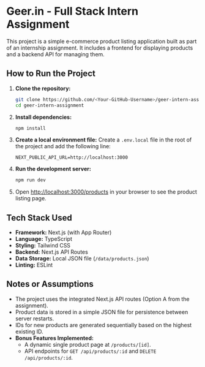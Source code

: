 # Geer.in - Full Stack Intern Assignment

This project is a simple e-commerce product listing application built as part of an internship assignment. It includes a frontend for displaying products and a backend API for managing them.

## How to Run the Project

1.  **Clone the repository:**
    ```bash
    git clone https://github.com/<Your-GitHub-Username>/geer-intern-assignment.git
    cd geer-intern-assignment
    ```

2.  **Install dependencies:**
    ```bash
    npm install
    ```

3.  **Create a local environment file:**
    Create a `.env.local` file in the root of the project and add the following line:
    ```
    NEXT_PUBLIC_API_URL=http://localhost:3000
    ```

4.  **Run the development server:**
    ```bash
    npm run dev
    ```

5.  Open [http://localhost:3000/products](http://localhost:3000/products) in your browser to see the product listing page.

## Tech Stack Used

*   **Framework:** Next.js (with App Router)
*   **Language:** TypeScript
*   **Styling:** Tailwind CSS
*   **Backend:** Next.js API Routes
*   **Data Storage:** Local JSON file (`/data/products.json`)
*   **Linting:** ESLint

## Notes or Assumptions

*   The project uses the integrated Next.js API routes (Option A from the assignment).
*   Product data is stored in a simple JSON file for persistence between server restarts.
*   IDs for new products are generated sequentially based on the highest existing ID.
*   **Bonus Features Implemented:**
    *   A dynamic single product page at `/products/[id]`.
    *   API endpoints for `GET /api/products/:id` and `DELETE /api/products/:id`.